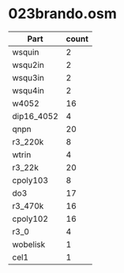 023brando.osm
==========
| **Part** | **count** |
|----------|-----------|
|wsquin|2| 
|wsqu2in|2| 
|wsqu3in|2| 
|wsqu4in|2| 
|w4052|16| 
|dip16_4052|4| 
|qnpn|20| 
|r3_220k|8| 
|wtrin|4| 
|r3_22k|20| 
|cpoly103|8| 
|do3|17| 
|r3_470k|16| 
|cpoly102|16| 
|r3_0|4| 
|wobelisk|1| 
|cel1|1| 
